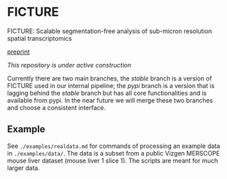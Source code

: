 # FICTURE

FICTURE: Scalable segmentation-free analysis of sub-micron resolution spatial transcriptomics

[preprint](https://biorxiv.org/cgi/content/short/2023.11.04.565621v2)


*This repository is under active construction*

Currently there are two main branches, the _stable_ branch is a version of FICTURE used in our internal pipeline; the _pypi_ branch is a version that is lagging behind the _stable_ branch but has all core functionalities and is available from pypi. In the near future we will merge these two branches and choose a consistent interface.

## Example

See `./examples/realdata.md` for commands of processing an example data in `./examples/data/`. The data is a subset from a public Vizgen MERSCOPE mouse liver dataset (mouse liver 1 slice 1). The scripts are meant for much larger data.
